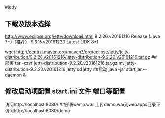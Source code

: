 #jetty

## 下载及版本选择
http://www.eclipse.org/jetty/download.html
9.2.20.v20161216    Release (Java 7+)（推荐）
9.3.15.v20161220    Latest (JDK 8+)

wget http://central.maven.org/maven2/org/eclipse/jetty/jetty-distribution/9.2.20.v20161216/jetty-distribution-9.2.20.v20161216.tar.gz
##部署
tar -xzvf jetty-distribution-9.2.20.v20161216.tar.gz
mv jetty-distribution-9.2.20.v20161216 jetty
cd jetty
##启动
java -jar start.jar --daemon &
## 修改启动项配置 start.ini 文件   端口等配置
访问http://localhost:8080/
##部署demo.war
上传demo.war到webapps目录下
访问http://localhost:8080/demo
